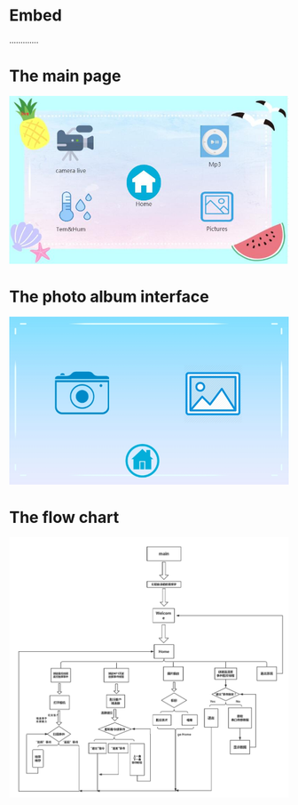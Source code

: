 # Embed
.............
# The main page 
![alt text](https://github.com/GFLEE/Embed/blob/master/project/project_code/images/main.jpg)


# The photo album interface
![alt text](https://github.com/GFLEE/Embed/blob/master/project/project_code/images/album_shoose.jpg)

# The flow chart
![alt text](https://github.com/GFLEE/Embed/blob/master/project/project_code/images/processing.jpg)
